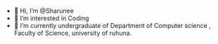 - 👋 Hi, I’m @Sharunee
- 👀 I’m interested in Coding
- 🌱 I’m currently undergraduate of Department of Computer science , Faculty of Science, university of ruhuna.
  



